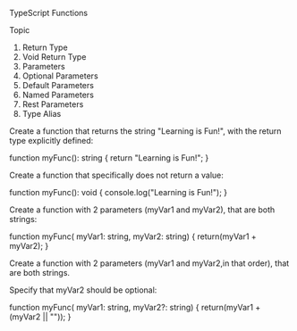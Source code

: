 TypeScript Functions


Topic
1. Return Type
2. Void Return Type
3. Parameters
4. Optional Parameters
5. Default Parameters
6. Named Parameters
7. Rest Parameters
8. Type Alias





Create a function that returns the string "Learning is Fun!", with the return type explicitly defined:

function myFunc(): string {
  return "Learning is Fun!";
}





Create a function that specifically does not return a value:

function myFunc(): void {
  console.log("Learning is Fun!");
}





Create a function with 2 parameters (myVar1 and myVar2), that are both strings:


function myFunc( myVar1: string, myVar2: string) {
  return(myVar1 + myVar2);
}





Create a function with 2 parameters (myVar1 and myVar2,in that order), that are both strings.

Specify that myVar2 should be optional:

function myFunc( myVar1: string, myVar2?: string) {
  return(myVar1 + (myVar2 || ""));
}